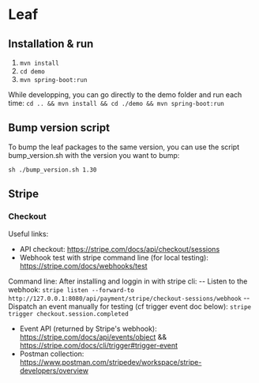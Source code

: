 # Leaf

## Installation & run

1) `mvn install`
2) `cd demo`
3) `mvn spring-boot:run`


While developping, you can go directly to the demo folder and run each time:
`cd .. && mvn install && cd ./demo && mvn spring-boot:run`


## Bump version script

To bump the leaf packages to the same version, you can use the script bump_version.sh with the version you want to bump:

```
sh ./bump_version.sh 1.30
```

## Stripe

### Checkout

Useful links: 
- API checkout: https://stripe.com/docs/api/checkout/sessions
- Webhook test with stripe command line (for local testing): https://stripe.com/docs/webhooks/test

Command line:
After installing and loggin in with stripe cli:
-- Listen to the webhook: `stripe listen --forward-to http://127.0.0.1:8080/api/payment/stripe/checkout-sessions/webhook`
-- Dispatch an event manually for testing (cf trigger event doc below): `stripe trigger checkout.session.completed`


- Event API (returned by Stripe's webhook): https://stripe.com/docs/api/events/object && https://stripe.com/docs/cli/trigger#trigger-event
- Postman collection: https://www.postman.com/stripedev/workspace/stripe-developers/overview


